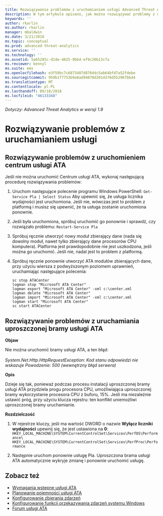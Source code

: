 ```yaml
---
title: Rozwiązywanie problemów z uruchamianiem usługi Advanced Threat Analytics | Dokumentacja firmy Microsoft
description: W tym artykule opisano, jak można rozwiązywać problemy z uruchamianiem usługi ATA
keywords: ''
author: rkarlin
ms.author: rkarlin
manager: mbaldwin
ms.date: 3/21/2018
ms.topic: conceptual
ms.prod: advanced-threat-analytics
ms.service: ''
ms.technology: ''
ms.assetid: 5a65285c-d1de-4025-9bb4-ef9c20b13cfa
ms.reviewer: bennyl
ms.suite: ems
ms.openlocfilehash: e3f59bc7c6873407d8764dc5ab64bfd7a52fdebe
ms.sourcegitcommit: 959b1f7753b9a8ad94870d2014376d55296fbbd4
ms.translationtype: MT
ms.contentlocale: pl-PL
ms.lasthandoff: 09/18/2018
ms.locfileid: "46133348"
---
```

*Dotyczy: Advanced Threat Analytics w wersji 1.9*



# <a name="troubleshooting-service-startup"></a>Rozwiązywanie problemów z uruchamianiem usługi

## <a name="troubleshooting-ata-center-service-startup"></a>Rozwiązywanie problemów z uruchomieniem centrum usługi ATA

Jeśli nie można uruchomić Centrum usługi ATA, wykonaj następującą procedurę rozwiązywania problemów:

1.  Uruchom następujące polecenie programu Windows PowerShell: `Get-Service Pla | Select Status`
    Aby upewnić się, że usługa licznika wydajności jest uruchomiona. Jeśli nie, wówczas jest to problem z platformą i musisz się upewnić, że ta usługa zostanie uruchomiona ponownie.
2.  Jeśli była uruchomiona, spróbuj uruchomić go ponownie i sprawdź, czy rozwiązało problemu: `Restart-Service Pla`
3.  Spróbuj ręcznie utworzyć nowy moduł zbierający dane (nada się dowolny moduł, nawet tylko zbierający dane procesorów CPU komputera).
Platforma jest prawdopodobnie nie jest uszkodzona, jeśli można go uruchomić. Jeśli nie, nadal jest to problem z platformą.

4.  Spróbuj ręcznie ponownie utworzyć ATA modułów zbierających dane, przy użyciu wiersza z podwyższonym poziomem uprawnień, uruchamiając następujące polecenia:

        sc stop ATACenter
        logman stop "Microsoft ATA Center"
        logman export "Microsoft ATA Center" -xml c:\center.xml
        logman delete "Microsoft ATA Center"
        logman import "Microsoft ATA Center" -xml c:\center.xml
        logman start "Microsoft ATA Center"
        sc start ATACenter

## <a name="troubleshooting-ata-lightweight-gateway-startup"></a>Rozwiązywanie problemów z uruchamiania uproszczonej bramy usługi ATA

**Objaw**

Nie można uruchomić bramy usługi ATA, a ten błąd:<br></br>
*System.Net.Http.HttpRequestException: Kod stanu odpowiedzi nie wskazuje Powodzenie: 500 (wewnętrzny błąd serwera)*

**Opis**

Dzieje się tak, ponieważ podczas procesu instalacji uproszczonej bramy usługi ATA przydziela progu procesora CPU, umożliwiająca uproszczonej bramy wykorzystanie procesora CPU z buforu, 15%. Jeśli ma niezależnie ustawić próg, przy użyciu klucza rejestru: ten konflikt uniemożliwi uproszczonej bramy uruchamianie. 

**Rozdzielczość**

1. W rejestrze kluczy, jeśli ma wartość DWORD o nazwie **Wyłącz liczniki wydajności** upewnij się, że jest ustawiona na **0**: `HKEY_LOCAL_MACHINE\SYSTEM\CurrentControlSet\Services\PerfOS\Performance\`
    `HKEY_LOCAL_MACHINE\SYSTEM\CurrentControlSet\Services\PerfProc\Performance`
 
2. Następnie uruchom ponownie usługę Pla. Uproszczona brama usługi ATA automatycznie wykryje zmianę i ponownie uruchomić usługę.


## <a name="see-also"></a>Zobacz też
- [Wymagania wstępne usługi ATA](ata-prerequisites.md)
- [Planowanie pojemności usługi ATA](ata-capacity-planning.md)
- [Konfigurowanie zbierania zdarzeń](configure-event-collection.md)
- [Konfigurowanie funkcji przekazywania zdarzeń systemu Windows](configure-event-collection.md#configuring-windows-event-forwarding)
- [Forum usługi ATA](https://social.technet.microsoft.com/Forums/security/home?forum=mata)
